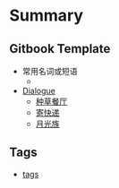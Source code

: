 # Summary

## Gitbook Template

* 常用名词或短语
	* [](wiki/phrase/noun-human.md)
* [Dialogue](wiki/dialogue/README.md)
	* [种草餐厅](wiki/dialogue/restaurant.md)
	* [寄快递](wiki/dialogue/package-locker.md)
	* [月光族](wiki/dialogue/moonlight-family.md)

## Tags

* [tags](tags.md)
